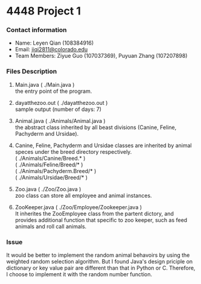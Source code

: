 # 4448 Project 1
### Contact information
 - Name: Leyen Qian (108384916)</br>
 - Email: jiqi2811@colorado.edu</br>
 - Team Members: Ziyue Guo (107037369), Puyuan Zhang (107207898)

### Files Description
1. Main.java  ( ./Main.java )</br>
the entry point of the program.</br>

2. dayatthezoo.out ( ./dayatthezoo.out )</br>
sample output (number of days: 7)</br>

3. Animal.java ( ./Animals/Animal.java )</br>
the abstract class inherited by all beast divisions (Canine, Feline, Pachyderm and Ursidae).

4. Canine, Feline, Pachyderm and Ursidae classes are inherited by animal speces under the breed directory respectively.</br>
( ./Animals/Canine/Breed.* )</br>
( ./Animals/Feline/Breed/* )</br>
( ./Animals/Pachyderm.Breed/* )</br>
( ./Animals/Ursidae/Breed/* )

5. Zoo.java ( ./Zoo/Zoo.java )</br>
zoo class can store all employee and animal instances.

6. ZooKeeper.java ( ./Zoo/Employee/Zookeeper.java )</br>
It inherites the ZooEmployee class from the partent dictory, and provides additional function that specific to zoo keeper, such as feed animals and roll call animals.

### Issue
It would be better to implement the random animal behavoirs by using the weighted random selection algorithm. But I found Java's design priciple on dictionary or key value pair are different than that in Python or C. Therefore, I choose to implement it with the random number function.